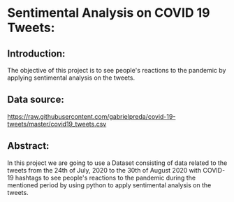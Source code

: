 # **Sentimental Analysis on COVID 19 Tweets:**

## **Introduction:**

The objective of this project is to see people's reactions to the pandemic by applying sentimental analysis on the tweets.

## **Data source:**

https://raw.githubusercontent.com/gabrielpreda/covid-19-tweets/master/covid19_tweets.csv

## **Abstract:**

In this project we are going to use a Dataset consisting of data related to the tweets from the 24th of July, 2020 to the 30th of August 2020 with COVID-19 hashtags to see people's reactions to the pandemic during the mentioned period by using python to apply sentimental analysis on the tweets.
